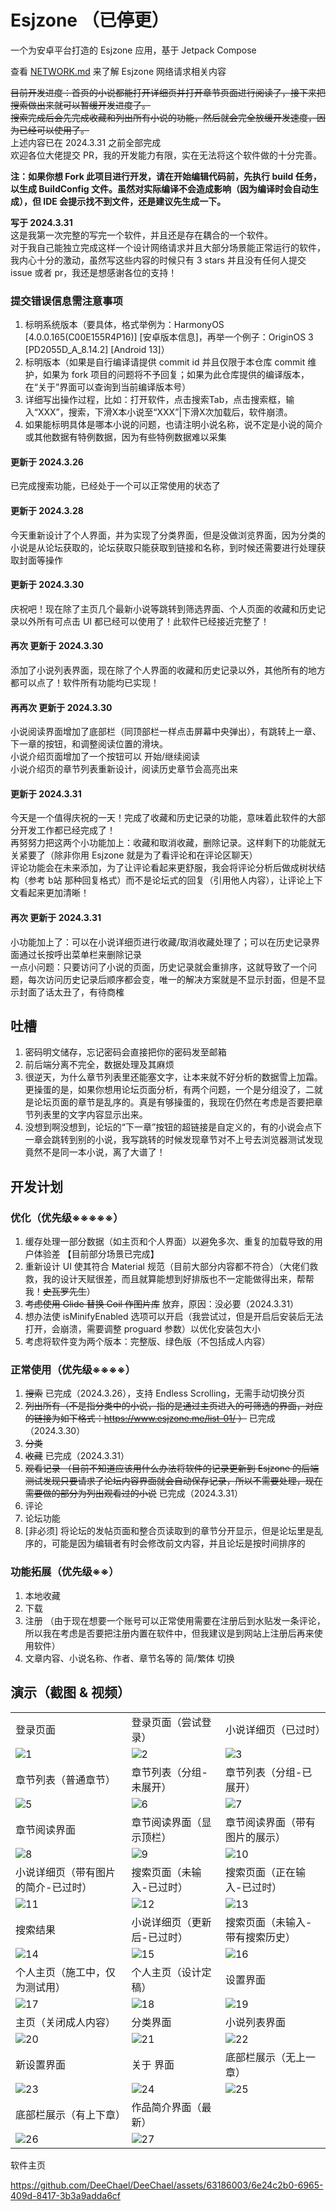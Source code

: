 # Esjzone （已停更）

一个为安卓平台打造的 Esjzone 应用，基于 Jetpack Compose

查看 [NETWORK.md](./NETWORK.md) 来了解 Esjzone 网络请求相关内容

~~目前开发进度：首页的小说都能打开详细页并打开章节页面进行阅读了，接下来把搜索做出来就可以暂缓开发进度了。~~ \
~~搜索完成后会先完成收藏和列出所有小说的功能，然后就会完全放缓开发速度，因为已经可以使用了。~~ \
上述内容已在 2024.3.31 之前全部完成 \
欢迎各位大佬提交 PR，我的开发能力有限，实在无法将这个软件做的十分完善。

**注：如果你想 Fork 此项目进行开发，请在开始编辑代码前，先执行 build 任务，以生成 BuildConfig 文件。虽然对实际编译不会造成影响（因为编译时会自动生成），但 IDE 会提示找不到文件，还是建议先生成一下。**

**写于 2024.3.31** \
这是我第一次完整的写完一个软件，并且还是存在耦合的一个软件。 \
对于我自己能独立完成这样一个设计网络请求并且大部分场景能正常运行的软件，我内心十分的激动，虽然写这些内容的时候只有 3 stars 并且没有任何人提交 issue 或者 pr，我还是想感谢各位的支持！

### 提交错误信息需注意事项
1. 标明系统版本（要具体，格式举例为：HarmonyOS \[4.0.0.165(C00E155R4P16)] \[安卓版本信息]，再举一个例子：OriginOS 3 \[PD2055D_A_8.14.2] \[Android 13]）
2. 标明版本（如果是自行编译请提供 commit id 并且仅限于本仓库 commit 维护，如果为 fork 项目的问题将不予回复；如果为此仓库提供的编译版本，在“关于”界面可以查询到当前编译版本号）
3. 详细写出操作过程，比如：打开软件，点击搜索Tab，点击搜索框，输入“XXX”，搜索，下滑X本小说至“XXX”|下滑X次加载后，软件崩溃。
4. 如果能标明具体是哪本小说的问题，也请注明小说名称，说不定是小说的简介或其他数据有特例数据，因为有些特例数据难以采集

#### 更新于 2024.3.26
已完成搜索功能，已经处于一个可以正常使用的状态了

#### 更新于 2024.3.28
今天重新设计了个人界面，并为实现了分类界面，但是没做浏览界面，因为分类的小说是从论坛获取的，论坛获取只能获取到链接和名称，到时候还需要进行处理获取封面等操作

#### 更新于 2024.3.30
庆祝吧！现在除了主页几个最新小说等跳转到筛选界面、个人页面的收藏和历史记录以外所有可点击 UI 都已经可以使用了！此软件已经接近完整了！

#### 再次 更新于 2024.3.30
添加了小说列表界面，现在除了个人界面的收藏和历史记录以外，其他所有的地方都可以点了！软件所有功能均已实现！

#### 再再次 更新于 2024.3.30
小说阅读界面增加了底部栏（同顶部栏一样点击屏幕中央弹出），有跳转上一章、下一章的按钮，和调整阅读位置的滑块。 \
小说介绍页面增加了一个按钮可以 开始/继续阅读 \
小说介绍页的章节列表重新设计，阅读历史章节会高亮出来

#### 更新于 2024.3.31
今天是一个值得庆祝的一天！完成了收藏和历史记录的功能，意味着此软件的大部分开发工作都已经完成了！ \
再努努力把这两个小功能加上：收藏和取消收藏，删除记录。这样剩下的功能就无关紧要了（除非你用 Esjzone 就是为了看评论和在评论区聊天） \
评论功能会在未来添加，为了让评论看起来更舒服，我会将评论分析后做成树状结构（参考 b站 那种回复格式）而不是论坛式的回复（引用他人内容），让评论上下文看起来更加清晰！

#### 再次 更新于 2024.3.31
小功能加上了：可以在小说详细页进行收藏/取消收藏处理了；可以在历史记录界面通过长按呼出菜单栏来删除记录 \
一点小问题：只要访问了小说的页面，历史记录就会重排序，这就导致了一个问题，每次访问历史记录后顺序都会变，唯一的解决方案就是不显示封面，但是不显示封面了话太丑了，有待商榷

## 吐槽
1. 密码明文储存，忘记密码会直接把你的密码发至邮箱
2. 前后端分离不完全，数据处理及其麻烦
3. 很逆天，为什么章节列表里还能塞文字，让本来就不好分析的数据雪上加霜。更操蛋的是，如果你想用论坛页面分析，有两个问题，一个是分组没了，二就是论坛页面的章节是乱序的。真是有够操蛋的，我现在仍然在考虑是否要把章节列表里的文字内容显示出来。
4. 没想到啊没想到，论坛的“下一章”按钮的超链接是自定义的，有的小说会点下一章会跳转到别的小说，我写跳转的时候发现章节对不上号去浏览器测试发现竟然不是同一本小说，离了大谱了！

## 开发计划
### 优化（优先级※※※※※）
1. 缓存处理一部分数据（如主页和个人界面）以避免多次、重复的加载导致的用户体验差 【目前部分场景已完成】
2. 重新设计 UI 使其符合 Material 规范（目前大部分内容都不符合）（大佬们救救，我的设计天赋很差，而且就算能想到好排版也不一定能做得出来，帮帮我！~~史瓦罗先生~~）
3. ~~考虑使用 Glide 替换 Coil 作图片库~~  放弃，原因：没必要（2024.3.31）
4. 想办法使 isMinifyEnabled 选项可以开启（我尝试过，但是开启后安装后无法打开，会崩溃，需要调整 proguard 参数）以优化安装包大小
5. 考虑将软件变为两个版本：完整版、绿色版（不包括成人内容）

### 正常使用（优先级※※※※）
1. ~~搜索~~ 已完成（2024.3.26），支持 Endless Scrolling，无需手动切换分页 
2. ~~列出所有（不是指分类中的小说，指的是通过主页进入的可筛选的界面，对应的链接为如下格式：https://www.esjzone.me/list-01/ ）~~ 已完成（2024.3.30）
3. ~~分类~~
4. ~~收藏~~ 已完成（2024.3.31）
5. ~~观看记录 （目前不知道应该用什么办法将软件的记录更新到 Esjzone 的后端 测试发现只要请求了论坛内容界面就会自动保存记录，所以不需要处理，现在需要做的部分为列出观看过的小说~~ 已完成（2024.3.31）
6. 评论
7. 论坛功能
8. \[非必须] 将论坛的发帖页面和整合页读取到的章节分开显示，但是论坛里是乱序的，可能是因为编辑者有时会修改前文内容，并且论坛是按时间排序的 

### 功能拓展（优先级※※）
1. 本地收藏
2. 下载
3. 注册 （由于现在想要一个账号可以正常使用需要在注册后到水贴发一条评论，所以我在考虑是否要把注册内置在软件中，但我建议是到网站上注册后再来使用软件）
4. 文章内容、小说名称、作者、章节名等的 简/繁体 切换

## 演示（截图 & 视频）

<table>
  <tr>
    <td>登录页面</td>
    <td>登录页面（尝试登录）</td>
    <td>小说详细页（已过时）</td>
  </tr> 
  <tr>
    <td><img src="./screenshots/showcase/1.jpg" alt="1"></td>
    <td><img src="./screenshots/showcase/2.jpg" alt="2"></td>
    <td><img src="./screenshots/showcase/4.jpg" alt="3"></td>
  </tr> 
  <tr>
    <td>章节列表（普通章节）</td>
    <td>章节列表（分组-未展开）</td>
    <td>章节列表（分组-已展开）</td>
  </tr> 
  <tr>
    <td><img src="./screenshots/showcase/5.jpg" alt="5"></td>
    <td><img src="./screenshots/showcase/6.jpg" alt="6"></td>
    <td><img src="./screenshots/showcase/7.jpg" alt="7"></td>
  </tr> 
  <tr>
    <td>章节阅读界面</td>
    <td>章节阅读界面（显示顶栏）</td>
    <td>章节阅读界面（带有图片的展示）</td>
  </tr> 
  <tr>
    <td><img src="./screenshots/showcase/8.jpg" alt="8"></td>
    <td><img src="./screenshots/showcase/9.jpg" alt="9"></td>
    <td><img src="./screenshots/showcase/10.jpg" alt="10"></td>
  </tr> 
  <tr>
    <td>小说详细页（带有图片的简介-已过时）</td>
    <td>搜索页面（未输入-已过时）</td>
    <td>搜索页面（正在输入-已过时）</td>
  </tr> 
  <tr>
    <td><img src="./screenshots/showcase/11.jpg" alt="11"></td>
    <td><img src="./screenshots/showcase/12.jpg" alt="12"></td>
    <td><img src="./screenshots/showcase/13.jpg" alt="13"></td>
  </tr> 
  <tr>
    <td>搜索结果</td>
    <td>小说详细页（更新后-已过时）</td>
    <td>搜索页面（未输入-带有搜索历史）</td>
  </tr> 
  <tr>
    <td><img src="./screenshots/showcase/14.jpg" alt="14"></td>
    <td><img src="./screenshots/showcase/15.jpg" alt="15"></td>
    <td><img src="./screenshots/showcase/16.jpg" alt="16"></td>
  </tr> 
  <tr>
    <td>个人主页（施工中，仅为测试用）</td>
    <td>个人主页（设计定稿）</td>
    <td>设置界面</td>
  </tr> 
  <tr>
    <td><img src="./screenshots/showcase/17.jpg" alt="17"></td>
    <td><img src="./screenshots/showcase/18.jpg" alt="18"></td>
    <td><img src="./screenshots/showcase/19.jpg" alt="19"></td>
  </tr> 
  <tr>
    <td>主页（关闭成人内容）</td>
    <td>分类界面</td>
    <td>小说列表界面</td>
  </tr> 
  <tr>
    <td><img src="./screenshots/showcase/20.jpg" alt="20"></td>
    <td><img src="./screenshots/showcase/21.jpg" alt="21"></td>
    <td><img src="./screenshots/showcase/22.jpg" alt="22"></td>
  </tr> 
  <tr>
    <td>新设置界面</td>
    <td>关于 界面</td>
    <td>底部栏展示（无上一章）</td>
  </tr> 
  <tr>
    <td><img src="./screenshots/showcase/23.jpg" alt="23"></td>
    <td><img src="./screenshots/showcase/24.jpg" alt="24"></td>
    <td><img src="./screenshots/showcase/25.jpg" alt="25"></td>
  </tr> 
  <tr>
    <td>底部栏展示（有上下章）</td>
    <td>作品简介界面（最新）</td>
  </tr> 
  <tr>
    <td><img src="./screenshots/showcase/26.jpg" alt="26"></td>
    <td><img src="./screenshots/showcase/27.jpg" alt="27"></td>
  </tr> 
</table>

软件主页

https://github.com/DeeChael/DeeChael/assets/63186003/6e24c2b0-6965-409d-8417-3b3a9adda6cf
